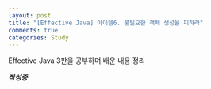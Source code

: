 ```yaml
---
layout: post
title: "[Effective Java] 아이템6. 불필요한 객체 생성을 피하라"
comments: true
categories: Study
---
```

Effective Java 3판을 공부하며 배운 내용 정리  

***작성중***